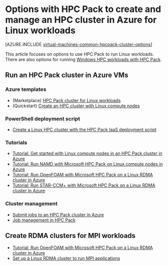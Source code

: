 <properties
    pageTitle="Linux HPC Pack cluster options in the cloud | Azure"
    description="Learn about options with Microsoft HPC Pack to create and manage a Linux high performance computing (HPC) cluster in the Azure cloud"
    services="virtual-machines-linux,cloud-services"
    documentationcenter=""
    author="dlepow"
    manager="timlt"
    editor=""
    tags="azure-resource-manager,azure-service-management,hpc-pack" />
<tags
    ms.assetid="ac60624e-aefa-40c3-8bc1-ef6d5c0ef1a2"
    ms.service="virtual-machines-linux"
    ms.devlang="na"
    ms.topic="article"
    ms.tgt_pltfrm="vm-linux"
    ms.workload="big-compute"
    ms.date="09/26/2016"
    wacn.date=""
    ms.author="danlep" />

# Options with HPC Pack to create and manage an HPC cluster in Azure for Linux workloads
[AZURE.INCLUDE [virtual-machines-common-hpcpack-cluster-options](../../includes/virtual-machines-common-hpcpack-cluster-options.md)]

This article focuses on options to use HPC Pack to run Linux workloads. There are also options for running [Windows HPC workloads with HPC Pack](/documentation/articles/virtual-machines-windows-hpcpack-cluster-options/).

## Run an HPC Pack cluster in Azure VMs
### Azure templates
* (Marketplace) [HPC Pack cluster for Linux workloads](https://azure.microsoft.com/marketplace/partners/microsofthpc/newclusterlinuxcn/)
* (Quickstart) [Create an HPC cluster with Linux compute nodes](https://github.com/Azure/azure-quickstart-templates/tree/master/create-hpc-cluster-linux-cn)

### PowerShell deployment script
* [Create a Linux HPC cluster with the HPC Pack IaaS deployment script](/documentation/articles/virtual-machines-linux-classic-hpcpack-cluster-powershell-script/)

### Tutorials
* [Tutorial: Get started with Linux compute nodes in an HPC Pack cluster in Azure](/documentation/articles/virtual-machines-linux-classic-hpcpack-cluster/)
* [Tutorial: Run NAMD with Microsoft HPC Pack on Linux compute nodes in Azure](/documentation/articles/virtual-machines-linux-classic-hpcpack-cluster-namd/)
* [Tutorial: Run OpenFOAM with Microsoft HPC Pack on a Linux RDMA cluster in Azure](/documentation/articles/virtual-machines-linux-classic-hpcpack-cluster-openfoam/)
* [Tutorial: Run STAR-CCM+ with Microsoft HPC Pack on a Linux RDMA cluster in Azure](/documentation/articles/virtual-machines-linux-classic-hpcpack-cluster-starccm/)

### Cluster management
* [Submit jobs to an HPC Pack cluster in Azure](/documentation/articles/virtual-machines-windows-hpcpack-cluster-submit-jobs/)
* [Job management in HPC Pack](https://technet.microsoft.com/zh-cn/library/jj899585.aspx)

## Create RDMA clusters for MPI workloads
* [Tutorial: Run OpenFOAM with Microsoft HPC Pack on a Linux RDMA cluster in Azure](/documentation/articles/virtual-machines-linux-classic-hpcpack-cluster-openfoam/)
* [Set up a Linux RDMA cluster to run MPI applications](/documentation/articles/virtual-machines-linux-classic-rdma-cluster/)


